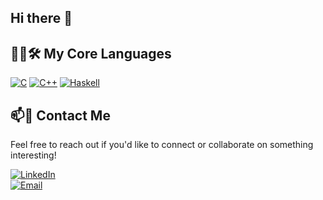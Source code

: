 ## Hi there 👋

## 👨‍💻🛠️ My Core Languages

[![C](https://img.shields.io/badge/C-00599C?style=flat&logo=c&logoColor=white)](https://en.wikipedia.org/wiki/C_(programming_language))
[![C++](https://img.shields.io/badge/C++-00599C?style=flat&logo=c%2B%2B&logoColor=white)](https://en.wikipedia.org/wiki/C%2B%2B)
[![Haskell](https://img.shields.io/badge/Haskell-5D4F85?style=flat&logo=haskell&logoColor=white)](https://www.haskell.org/)

## 📫🔗 Contact Me

Feel free to reach out if you'd like to connect or collaborate on something interesting!

[![LinkedIn](https://img.shields.io/badge/LinkedIn-Franco%20Ezequiel%20Tarsia-blue?style=flat&logo=linkedin)](https://www.linkedin.com/in/franco-ezequiel-tarsia-b8b119280/)  
[![Email](https://img.shields.io/badge/Email-ftarsia%40frba.utn.edu.ar-red?style=flat&logo=gmail)](mailto:ftarsia@frba.utn.edu.ar)
<!--
**FrancoEzequielTarsia/FrancoEzequielTarsia** is a ✨ _special_ ✨ repository because its `README.md` (this file) appears on your GitHub profile.

Here are some ideas to get you started:

- 🔭 I’m currently working on ...
- 🌱 I’m currently learning ...
- 👯 I’m looking to collaborate on ...
- 🤔 I’m looking for help with ...
- 💬 Ask me about ...
- 📫 How to reach me: ...
- 😄 Pronouns: ...
- ⚡ Fun fact: ...
-->
